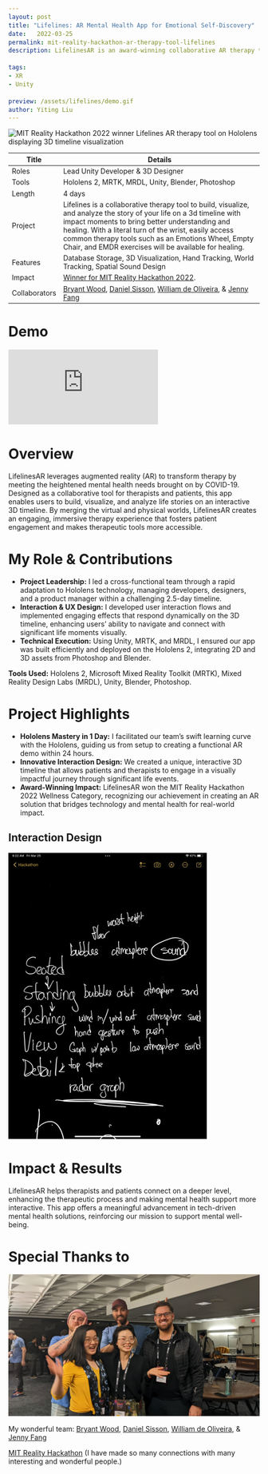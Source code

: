 ```yaml
---
layout: post
title: "Lifelines: AR Mental Health App for Emotional Self-Discovery"
date:   2022-03-25
permalink: mit-reality-hackathon-ar-therapy-tool-lifelines
description: LifelinesAR is an award-winning collaborative AR therapy tool designed to help users visualize and analyze their life stories on a 3D timeline. Winner of MIT Reality Hackathon 2022.

tags: 
- XR
- Unity

preview: /assets/lifelines/demo.gif
author: Yiting Liu 
---
```


![MIT Reality Hackathon 2022 winner Lifelines AR therapy tool on Hololens displaying 3D timeline visualization](assets/lifelines/demo.gif)

<!-- **Lifelines is a collaborative therapy tool to build, visualize, and analyze the story of your life on a 3d timeline with impact moments to bring better understanding and healing. With a literal turn of the wrist, easily access common therapy tools such as an Emotions Wheel, Empty Chair, and EMDR exercises will be available for healing.**  -->

| Title                     | Details |
|---------------------------|-----------------------------------|
| Roles                     | Lead Unity Developer & 3D Designer |
| Tools                     | Hololens 2, MRTK, MRDL, Unity, Blender, Photoshop |                     
| Length                    | 4 days |
| Project                   | Lifelines is a collaborative therapy tool to build, visualize, and analyze the story of your life on a 3d timeline with impact moments to bring better understanding and healing. With a literal turn of the wrist, easily access common therapy tools such as an Emotions Wheel, Empty Chair, and EMDR exercises will be available for healing.|
| Features | Database Storage, 3D Visualization, Hand Tracking, World Tracking, Spatial Sound Design |
|Impact | [Winner for MIT Reality Hackathon 2022](https://devpost.com/software/lifelines).|
| Collaborators |[Bryant Wood](https://www.linkedin.com/in/bryantwood/), [Daniel Sisson](https://www.linkedin.com/in/danielsisson/), [William de Oliveira](https://www.linkedin.com/in/wdeoliveira/), & [Jenny Fang](https://www.linkedin.com/in/jenny-fang-396124aa/)|

# Demo
<div class="iframe-container">
<iframe class="responsive-iframe" src="https://player.vimeo.com/video/692623398" frameborder="0" allow="autoplay; fullscreen" allowfullscreen></iframe>
</div>


# Overview 
LifelinesAR leverages augmented reality (AR) to transform therapy by meeting the heightened mental health needs brought on by COVID-19. Designed as a collaborative tool for therapists and patients, this app enables users to build, visualize, and analyze life stories on an interactive 3D timeline. By merging the virtual and physical worlds, LifelinesAR creates an engaging, immersive therapy experience that fosters patient engagement and makes therapeutic tools more accessible.

# My Role & Contributions
- **Project Leadership:** I led a cross-functional team through a rapid adaptation to Hololens technology, managing developers, designers, and a product manager within a challenging 2.5-day timeline.
- **Interaction & UX Design:** I developed user interaction flows and implemented engaging effects that respond dynamically on the 3D timeline, enhancing users’ ability to navigate and connect with significant life moments visually.
- **Technical Execution:** Using Unity, MRTK, and MRDL, I ensured our app was built efficiently and deployed on the Hololens 2, integrating 2D and 3D assets from Photoshop and Blender.

**Tools Used:** Hololens 2, Microsoft Mixed Reality Toolkit (MRTK), Mixed Reality Design Labs (MRDL), Unity, Blender, Photoshop.


# Project Highlights

- **Hololens Mastery in 1 Day:** I facilitated our team’s swift learning curve with the Hololens, guiding us from setup to creating a functional AR demo within 24 hours.
- **Innovative Interaction Design:** We created a unique, interactive 3D timeline that allows patients and therapists to engage in a visually impactful journey through significant life events.
- **Award-Winning Impact:** LifelinesAR won the MIT Reality Hackathon 2022 Wellness Category, recognizing our achievement in creating an AR solution that bridges technology and mental health for real-world impact.

## Interaction Design 
<div class="img-container">
<img class="img-responsive" src="assets/lifelines/interaction.jpg">
</div>

# Impact & Results
LifelinesAR helps therapists and patients connect on a deeper level, enhancing the therapeutic process and making mental health support more interactive. This app offers a meaningful advancement in tech-driven mental health solutions, reinforcing our mission to support mental well-being.

# **Special Thanks to**

![assets/lifelines/grouppic.jpg](assets/lifelines/grouppic.jpg)

My wonderful team: [Bryant Wood](https://www.linkedin.com/in/bryantwood/), [Daniel Sisson](https://www.linkedin.com/in/danielsisson/), [William de Oliveira](https://www.linkedin.com/in/wdeoliveira/), & [Jenny Fang](https://www.linkedin.com/in/jenny-fang-396124aa/)

[MIT Reality Hackathon](https://www.mitrealityhack.com/) (I have made so many connections with many interesting and wonderful people.)
